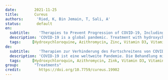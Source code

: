 ```yaml
---
date:        2021-11-25
title:       Cureus
authors:      'Ried, K, Bin Jemain, T, Sali, A'
status:       default
en:
  subtitle:    'Therapies to Prevent Progression of COVID-19, Including Hydroxychloroquine, Azithromycin, Zinc, and Vitamin D3 With or Without Intravenous Vitamin C: An International, Multicenter, Randomized Trial'
  description: 'COVID-19 is a global pandemic. Treatment with hydroxychloroquine (HCQ), zinc, and azithromycin (AZM), also known as the Zelenko protocol, and treatment with intravenous (IV) vitamin C (IVC) have shown encouraging results in a large number of trials worldwide. In addition, vitamin D levels are an important indicator of the severity of symptoms in patients with COVID-19. A total of 237 hospitalized patients with COVID-19 aged 22-99 years (mean: 63.3 ± 15.7 years) were enrolled in the study. Almost all patients were vitamin D deficient (97%), 55% were severely vitamin D deficient (<25 nmol/L) and 42% were vitamin D deficient (<50 nmol/L); 3% had insufficient vitamin D levels (<75 nmol/L), and none had optimal vitamin D levels. Of the patients, 73% had comorbidities, including diabetes (35%), heart disease (36%), and lung disease (34%). All but one patient (99.6%; n = 236/237) treated with HCQ, AZM, and zinc with or without high-dose IV vitamin C (IVC) fully recovered. Additional IVC therapy contributed significantly to a quicker recovery (15 days versus 45 days until discharge; p = 0.0069). Side effects such as diarrhea, nausea, and vomiting, reported by 15%-27% of the patients, were mild to moderate and transient. No cardiac side effects were observed. Low vitamin D levels were significantly correlated with a higher probability of admission to the intensive care unit (ICU) and longer hospital stay. Sadly, one 70-year-old female patient with heart and lung disease died after 17 days in ICU and 22 days in the hospital. Her vitamin D level was 6 nmol/L on admission (i.e., severely deficient). Our study suggests that the treatment protocol of HCQ, AZM, and zinc with or without vitamin C is safe and effective in the treatment of COVID-19, with high dose IV vitamin C leading to a significantly quicker recovery. Importantly, our study confirms vitamin D deficiency to be a high-risk factor of severe COVID-19 disease and hospitalization, with 97% of our study’s patient cohort being vitamin D deficient, 55% of these being severely vitamin D deficient, and none had optimal levels. Future trials are warranted to evaluate the treatment with a combination of high-dose vitamin D3 in addition to HCQ, AZM, and zinc and high-dose intravenous vitamin C.'
  tags:     [Hydroxychloroquine, Azithromycin, Zinc, Vitamin D3, Vitamin C]
de: 
  subtitle:    'Therapien zur Verhinderung des Fortschreitens von COVID-19, einschließlich Hydroxychloroquin, Azithromycin, Zink und Vitamin D3 mit oder ohne intravenöses Vitamin C: Eine internationale, multizentrische, randomisierte Studie'
  description: 'COVID-19 ist eine weltweite Pandemie. Die Behandlung mit Hydroxychloroquin (HCQ), Zink und Azithromycin (AZM), auch bekannt als Zelenko-Protokoll, und die Behandlung mit intravenösem Vitamin C (IVC) haben in einer Vielzahl von Studien weltweit ermutigende Ergebnisse gezeigt. Darüber hinaus ist der Vitamin-D-Spiegel ein wichtiger Indikator für den Schweregrad der Symptome bei Patienten mit COVID-19. Insgesamt wurden 237 hospitalisierte Patienten mit COVID-19 im Alter von 22-99 Jahren (Mittelwert: 63,3 ± 15,7 Jahre) in die Studie aufgenommen. Fast alle Patienten wiesen einen Vitamin-D-Mangel auf (97 %), 55 % einen schweren Vitamin-D-Mangel (<25 nmol/L) und 42 % einen Vitamin-D-Mangel (<50 nmol/L); 3 % hatten einen unzureichenden Vitamin-D-Spiegel (<75 nmol/L), und keiner hatte einen optimalen Vitamin-D-Spiegel. Von den Patienten hatten 73 % Begleiterkrankungen, darunter Diabetes (35 %), Herzerkrankungen (36 %) und Lungenerkrankungen (34 %). Bis auf einen Patienten (99,6 %; n = 236/237), der mit HCQ, AZM und Zink mit oder ohne hochdosiertes IV-Vitamin C (IVC) behandelt wurde, erholten sich alle vollständig. Die zusätzliche IVC-Therapie trug wesentlich zu einer schnelleren Genesung bei (15 Tage gegenüber 45 Tagen bis zur Entlassung; p = 0,0069). Nebenwirkungen wie Durchfall, Übelkeit und Erbrechen, über die 15 % bis 27 % der Patienten berichteten, waren leicht bis mittelschwer und vorübergehend. Es wurden keine kardialen Nebenwirkungen beobachtet. Niedrige Vitamin-D-Spiegel korrelierten signifikant mit einer höheren Wahrscheinlichkeit der Aufnahme auf die Intensivstation und einem längeren Krankenhausaufenthalt. Leider verstarb eine 70-jährige Patientin mit einer Herz- und Lungenerkrankung nach 17 Tagen auf der Intensivstation und 22 Tagen im Krankenhaus. Ihr Vitamin-D-Spiegel lag bei der Aufnahme bei 6 nmol/L (d. h. starker Mangel). Unsere Studie deutet darauf hin, dass das Behandlungsprotokoll mit HCQ, AZM und Zink mit oder ohne Vitamin C bei der Behandlung von COVID-19 sicher und wirksam ist, wobei hochdosiertes IV-Vitamin C zu einer deutlich schnelleren Genesung führt. Wichtig ist, dass unsere Studie bestätigt, dass Vitamin-D-Mangel ein Hochrisikofaktor für eine schwere COVID-19-Erkrankung und einen Krankenhausaufenthalt ist: 97 % der Patienten unserer Studie hatten einen Vitamin-D-Mangel, 55 % davon einen schweren Vitamin-D-Mangel, und keiner hatte optimale Werte. Künftige Studien sollten die Behandlung mit einer Kombination aus hochdosiertem Vitamin D3 zusätzlich zu HCQ, AZM und Zink sowie hochdosiertem intravenösem Vitamin C untersuchen.'
  tags:     [Hydroxychloroquin, Azithromycin, Zink, Vitamin D3, Vitamin C]
group:       "Treatments"
credit:        https://doi.org/10.7759/cureus.19902
---
```

